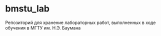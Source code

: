 # bmstu_lab
Репозиторий для хранение лабораторных работ, выполненных в ходе обучения в МГТУ им. Н.Э. Баумана
